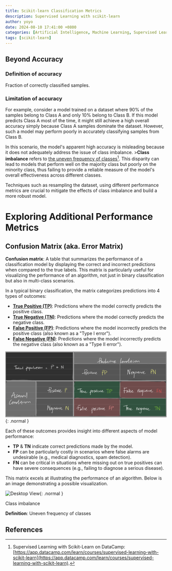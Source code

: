 ```yaml
---
title: Scikit-learn Classification Metrics
description: Supervised Learning with scikit-learn
author: yoyo
date: 2024-08-10 17:41:00 +0800
categories: [Artificial Intelligence, Machine Learning, Supervised Learning with scikit-learn]
tags: [scikit-learn]
---
```


## Beyond Accuracy

### Definition of accuracy

Fraction of correctly classified samples.

### Limitation of accuracy

For example, consider a model trained on a dataset where 90% of the samples belong to Class A and only 10% belong to Class B. If this model predicts Class A most of the time, it might still achieve a high overall accuracy simply because Class A samples dominate the dataset. However, such a model may perform poorly in accurately classifying samples from Class B.

In this scenario, the model's apparent high accuracy is misleading because it does not adequately address the issue of class imbalance. >**Class imbalance** refers to <ins>the uneven frequency of classes</ins>[^datacamp]. This disparity can lead to models that perform well on the majority class but poorly on the minority class, thus failing to provide a reliable measure of the model's overall effectiveness across different classes.

 Techniques such as resampling the dataset, using different performance metrics are crucial to mitigate the effects of class imbalance and build a more robust model.

# Exploring Additional Performance Metrics

## Confusion Matrix (aka. Error Matrix)

**Confusion matrix**: A table that summarizes the performance of a classification model by displaying the correct and incorrect predictions when compared to the true labels. This matrix is particularly useful for visualizing the performance of an algorithm, not just in binary classification but also in multi-class scenarios.

In a typical binary classification, the matrix categorizes predictions into 4 types of outcomes:
  - **<ins>True Positive (TP)</ins>**: Predictions where the model correctly predicts the positive class.
  - **<ins>True Negative (TN)</ins>**: Predictions where the model correctly predicts the negative class.
  - **<ins>False Positive (FP)</ins>**: Predictions where the model incorrectly predicts the positive class (also known as a "Type I error").
  - **<ins>False Negative (FN)</ins>**: Predictions where the model incorrectly predicts the negative class (also known as a "Type II error").

![Desktop View](/assets/image/AI/machine-learning/classification-metrics/confusion-matrix-1.jpeg){: .normal }

Each of these outcomes provides insight into different aspects of model performance:
- **TP** & **TN** indicate correct predictions made by the model.
- **FP** can be particularly costly in scenarios where false alarms are undesirable (e.g., medical diagnostics, spam detection).
- **FN** can be critical in situations where missing out on true positives can have severe consequences (e.g., failing to diagnose a serious disease).

This matrix excels at illustrating the performance of an algorithm. Below is an image demonstrating a possible visualization.

![Desktop View](/assets/image/AI/machine-learning/classification-metrics/confusion-matrix-2.png){: .normal }






Class imbalance

**Definition**: Uneven frequency of classes

## 


## References

[^datacamp]: Supervised Learning with Scikit-Learn on DataCamp: [https://app.datacamp.com/learn/courses/supervised-learning-with-scikit-learn](https://app.datacamp.com/learn/courses/supervised-learning-with-scikit-learn).



